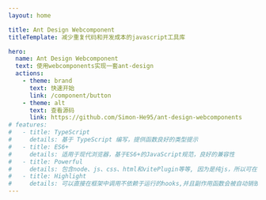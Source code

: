 ```yaml
---
layout: home

title: Ant Design Webcomponent
titleTemplate: 减少重复代码和开发成本的javascript工具库

hero:
  name: Ant Design Webcomponent
  text: 使用webcomponents实现一套ant-design
  actions:
    - theme: brand
      text: 快速开始
      link: /component/button
    - theme: alt
      text: 查看源码
      link: https://github.com/Simon-He95/ant-design-webcomponents
# features:
#   - title: TypeScript
#     details: 基于 TypeScript 编写，提供函数良好的类型提示
#   - title: ES6+
#     details: 适用于现代浏览器，基于ES6+的JavaScript规范，良好的兼容性
#   - title: Powerful
#     details: 包含node、js、css、html和vitePlugin等等, 因为是纯js，所以可在vue、react、svelte等等框架中使用，支持移动端和pc端
#   - title: Highlight
#     details: 可以直接在框架中调用不依赖于运行的hooks,并且副作用函数会被自动销毁
---
```

